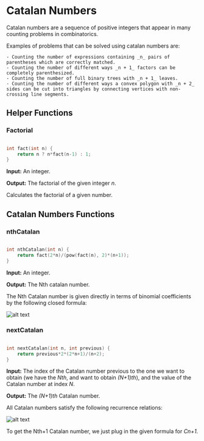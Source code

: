 # Catalan Numbers

Catalan numbers are a sequence of positive integers that appear in many counting problems in combinatorics.

Examples of problems that can be solved using catalan numbers are:

	- Counting the number of expressions containing _n_ pairs of parentheses which are correctly matched.
	- Counting the number of different ways _n + 1_ factors can be completely parenthesized.
	- Counting the number of full binary trees with _n + 1_ leaves.
	- Counting the number of different ways a convex polygon with _n + 2_ sides can be cut into triangles by connecting vertices with non-crossing line segments.
 
## Helper Functions

### Factorial

```cpp

int fact(int n) {
    return n ? n*fact(n-1) : 1;
}

```

**Input:** An integer.

**Output:** The factorial of the given integer _n_.

Calculates the factorial of a given number.

## Catalan Numbers Functions

### nthCatalan

```cpp

int nthCatalan(int n) {
	return fact(2*n)/(pow(fact(n), 2)*(n+1));
}

```

**Input:** An integer.

**Output:** The Nth catalan number.

The Nth Catalan number is given directly in terms of binomial coefficients by the following closed formula:

![alt text](https://wikimedia.org/api/rest_v1/media/math/render/svg/34d4f28865115a05a806649a40f84e1bbc736320)

### nextCatalan

```cpp

int nextCatalan(int n, int previous) {
	return previous*2*(2*n+1)/(n+2);
}

```

**Input:** The index of the Catalan number previous to the one we want to obtain (we have the _Nth_, and want to obtain _(N+1)th_), and the value of the Catalan number at index _N_. 

**Output:** The _(N+1)th_ Catalan number.

All Catalan numbers satisfy the following recurrence relations:

![alt text](https://wikimedia.org/api/rest_v1/media/math/render/svg/79756c79f56fb6c5669408007a9152217e610580)

To get the Nth+1 Catalan number, we just plug in the given formula for _Cn+1_.
